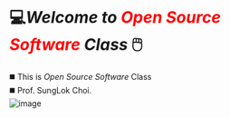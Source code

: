 # 💻*Welcome to <span style="color:red">Open Source Software</span> Class* 🖱️
◼️ This is _Open Source Software_ Class  
◼️ Prof. SungLok Choi. 
<br/>![image](https://m.blog.naver.com/we-korea/220515301674?view=img_2)

<!--
**seol731/seol731** is a ✨ _special_ ✨ repository because its `README.md` (this file) appears on your GitHub profile.

Here are some ideas to get you started:

- 🔭 I’m currently working on ...
- 🌱 I’m currently learning ...
- 👯 I’m looking to collaborate on ...
- 🤔 I’m looking for help with ...
- 💬 Ask me about ...
- 📫 How to reach me: ...
- 😄 Pronouns: ...
- ⚡ Fun fact: ...
-->
